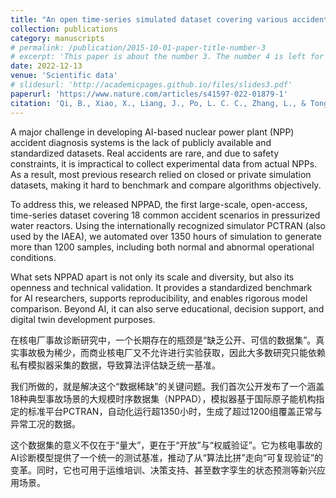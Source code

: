 ```yaml
---
title: "An open time-series simulated dataset covering various accidents for nuclear power plants"
collection: publications
category: manuscripts
# permalink: /publication/2015-10-01-paper-title-number-3
# excerpt: 'This paper is about the number 3. The number 4 is left for future work.'
date: 2022-12-13
venue: 'Scientific data'
# slidesurl: 'http://academicpages.github.io/files/slides3.pdf'
paperurl: 'https://www.nature.com/articles/s41597-022-01879-1'
citation: 'Qi, B., Xiao, X., Liang, J., Po, L. C. C., Zhang, L., & Tong, J. (2022). An open time-series simulated dataset covering various accidents for nuclear power plants. Scientific data, 9(1), 766.'
---
```


A major challenge in developing AI-based nuclear power plant (NPP) accident diagnosis systems is the lack of publicly available and standardized datasets. Real accidents are rare, and due to safety constraints, it is impractical to collect experimental data from actual NPPs. As a result, most previous research relied on closed or private simulation datasets, making it hard to benchmark and compare algorithms objectively.

To address this, we released NPPAD, the first large-scale, open-access, time-series dataset covering 18 common accident scenarios in pressurized water reactors. Using the internationally recognized simulator PCTRAN (also used by the IAEA), we automated over 1350 hours of simulation to generate more than 1200 samples, including both normal and abnormal operational conditions.

What sets NPPAD apart is not only its scale and diversity, but also its openness and technical validation. It provides a standardized benchmark for AI researchers, supports reproducibility, and enables rigorous model comparison. Beyond AI, it can also serve educational, decision support, and digital twin development purposes.


在核电厂事故诊断研究中，一个长期存在的瓶颈是“缺乏公开、可信的数据集”。真实事故极为稀少，而商业核电厂又不允许进行实验获取，因此大多数研究只能依赖私有模拟器采集的数据，导致算法评估缺乏统一基准。

我们所做的，就是解决这个“数据稀缺”的关键问题。我们首次公开发布了一个涵盖18种典型事故场景的大规模时序数据集（NPPAD），模拟器基于国际原子能机构指定的标准平台PCTRAN，自动化运行超1350小时，生成了超过1200组覆盖正常与异常工况的数据。

这个数据集的意义不仅在于“量大”，更在于“开放”与“权威验证”。它为核电事故的AI诊断模型提供了一个统一的测试基准，推动了从“算法比拼”走向“可复现验证”的变革。同时，它也可用于运维培训、决策支持、甚至数字孪生的状态预测等新兴应用场景。
